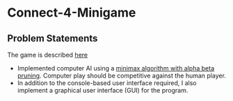 # Connect-4-Minigame

## Problem Statements
The game is described [here](https://en.wikipedia.org/wiki/Connect_Four)
- Implemented computer AI using a [minimax algorithm with alpha beta pruning](https://en.wikipedia.org/wiki/Minimax). Computer play should be competitive against the human player.
- In addition to the console-based user interface required, I also implement a graphical user interface (GUI) for the program.
